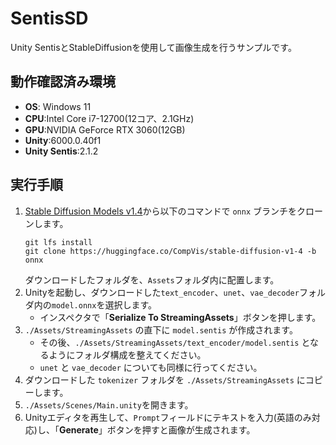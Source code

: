 # SentisSD
Unity SentisとStableDiffusionを使用して画像生成を行うサンプルです。

## 動作確認済み環境
- **OS**: Windows 11
- **CPU**:Intel Core i7-12700(12コア、2.1GHz)
- **GPU**:NVIDIA GeForce RTX 3060(12GB)
- **Unity**:6000.0.40f1  
- **Unity Sentis**:2.1.2

## 実行手順
1. [Stable Diffusion Models v1.4](https://huggingface.co/CompVis/stable-diffusion-v1-4/tree/onnx)から以下のコマンドで `onnx` ブランチをクローンします。
	```
	git lfs install
	git clone https://huggingface.co/CompVis/stable-diffusion-v1-4 -b onnx
	```
	ダウンロードしたフォルダを、`Assets`フォルダ内に配置します。
2. Unityを起動し、ダウンロードした`text_encoder`、`unet`、`vae_decoder`フォルダ内の`model.onnx`を選択します。
   - インスペクタで「**Serialize To StreamingAssets**」ボタンを押します。
3. `./Assets/StreamingAssets` の直下に `model.sentis` が作成されます。
   - その後、`./Assets/StreamingAssets/text_encoder/model.sentis` となるようにフォルダ構成を整えてください。
   - `unet` と `vae_decoder` についても同様に行ってください。
4. ダウンロードした `tokenizer` フォルダを `./Assets/StreamingAssets` にコピーします。
5. `./Assets/Scenes/Main.unity`を開きます。
6. Unityエディタを再生して、`Prompt`フィールドにテキストを入力(英語のみ対応)し、「**Generate**」ボタンを押すと画像が生成されます。
